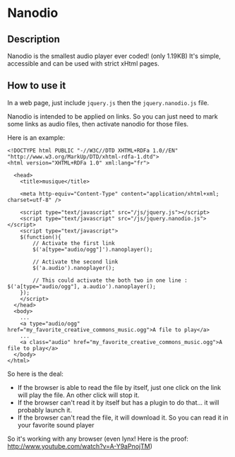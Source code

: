 Nanodio
=======

Description
-----------

Nanodio is the smallest audio player ever coded! (only 1.19KB)
It's simple, accessible and can be used with strict xHtml pages.

How to use it
-------------

In a web page, just include `jquery.js` then the `jquery.nanodio.js` file.

Nanodio is intended to be applied on links. So you can just need to mark some links as audio files, then activate nanodio for those files.

Here is an example:

    <!DOCTYPE html PUBLIC "-//W3C//DTD XHTML+RDFa 1.0//EN" "http://www.w3.org/MarkUp/DTD/xhtml-rdfa-1.dtd">
    <html version="XHTML+RDFa 1.0" xml:lang="fr">

      <head>
        <title>musique</title>

        <meta http-equiv="Content-Type" content="application/xhtml+xml; charset=utf-8" />

        <script type="text/javascript" src="/js/jquery.js"></script>
        <script type="text/javascript" src="/js/jquery.nanodio.js"></script>
        <script type="text/javascript">
        $(function(){
            // Activate the first link
            $('a[type="audio/ogg"]').nanoplayer();

            // Activate the second link
            $('a.audio').nanoplayer();

            // This could activate the both two in one line :  $('a[type="audio/ogg"], a.audio').nanoplayer();
        });
        </script>
      </head>
      <body>
        ...
        <a type="audio/ogg" href="my_favorite_creative_commons_music.ogg">A file to play</a>
        ...
        <a class="audio" href="my_favorite_creative_commons_music.ogg">A file to play</a>
      </body>
    </html>

So here is the deal:
  - If the browser is able to read the file by itself, just one click on the link will play the file. An other click will stop it.
  - If the browser can't read it by itself but has a plugin to do that... it will probably launch it.
  - If the browser can't read the file, it will download it. So you can read it in your favorite sound player


So it's working with any browser (even lynx! Here is the proof: http://www.youtube.com/watch?v=A-Y9aPnojTM)

